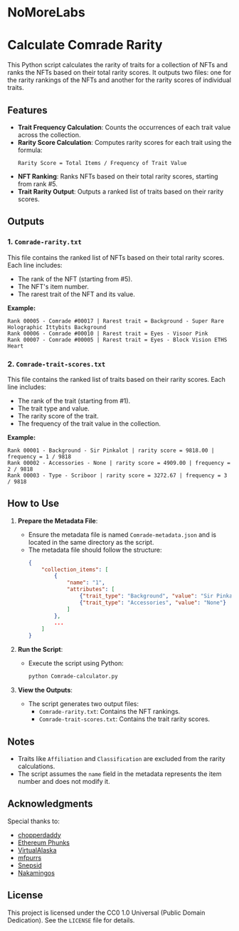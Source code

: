 # NoMoreLabs
# Calculate Comrade Rarity

This Python script calculates the rarity of traits for a collection of NFTs and ranks the NFTs based on their total rarity scores. It outputs two files: one for the rarity rankings of the NFTs and another for the rarity scores of individual traits.

## Features

- **Trait Frequency Calculation**: Counts the occurrences of each trait value across the collection.
- **Rarity Score Calculation**: Computes rarity scores for each trait using the formula:
  ```
  Rarity Score = Total Items / Frequency of Trait Value
  ```
- **NFT Ranking**: Ranks NFTs based on their total rarity scores, starting from rank #5.
- **Trait Rarity Output**: Outputs a ranked list of traits based on their rarity scores.

## Outputs

### 1. `Comrade-rarity.txt`
This file contains the ranked list of NFTs based on their total rarity scores. Each line includes:
- The rank of the NFT (starting from #5).
- The NFT's item number.
- The rarest trait of the NFT and its value.

**Example:**
```
Rank 00005 - Comrade #00017 | Rarest trait = Background - Super Rare Holographic Ittybits Background
Rank 00006 - Comrade #00010 | Rarest trait = Eyes - Visoor Pink
Rank 00007 - Comrade #00005 | Rarest trait = Eyes - Block Vision ETHS Heart
```

### 2. `Comrade-trait-scores.txt`
This file contains the ranked list of traits based on their rarity scores. Each line includes:
- The rank of the trait (starting from #1).
- The trait type and value.
- The rarity score of the trait.
- The frequency of the trait value in the collection.

**Example:**
```
Rank 00001 - Background - Sir Pinkalot | rarity score = 9818.00 | frequency = 1 / 9818
Rank 00002 - Accessories - None | rarity score = 4909.00 | frequency = 2 / 9818
Rank 00003 - Type - Scriboor | rarity score = 3272.67 | frequency = 3 / 9818
```

## How to Use

1. **Prepare the Metadata File**:
   - Ensure the metadata file is named `Comrade-metadata.json` and is located in the same directory as the script.
   - The metadata file should follow the structure:
     ```json
     {
         "collection_items": [
             {
                 "name": "1",
                 "attributes": [
                     {"trait_type": "Background", "value": "Sir Pinkalot"},
                     {"trait_type": "Accessories", "value": "None"}
                 ]
             },
             ...
         ]
     }
     ```

2. **Run the Script**:
   - Execute the script using Python:
     ```bash
     python Comrade-calculator.py
     ```

3. **View the Outputs**:
   - The script generates two output files:
     - `Comrade-rarity.txt`: Contains the NFT rankings.
     - `Comrade-trait-scores.txt`: Contains the trait rarity scores.

## Notes

- Traits like `Affiliation` and `Classification` are excluded from the rarity calculations.
- The script assumes the `name` field in the metadata represents the item number and does not modify it.

## Acknowledgments

Special thanks to:
- [chopperdaddy](https://github.com/chopperdaddy)
- [Ethereum Phunks](https://ethereumphunks.com)
- [VirtualAlaska](https://github.com/VirtualAlaska)
- [mfpurrs](https://x.com/mfpurrs)
- [Snepsid](https://github.com/Snepsid)
- [Nakamingos](https://nakamingos.io)

## License

This project is licensed under the CC0 1.0 Universal (Public Domain Dedication). See the `LICENSE` file for details.
